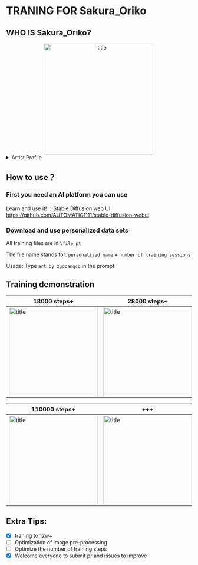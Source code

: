 #  TRANING FOR Sakura_Oriko

## WHO IS Sakura_Oriko?

<div align=center>
<img src="https://github.com/ShiinaMono/sakura_oriko/blob/master/pictures/skara.jpeg" width="300" height="300" title="title">
</div>

<details>
<summary> Artist Profile </summary>
イラストレーター・漫画家。
メルヘンファンタジーな世界観を得意とし、
技法書執筆や、児童向け書籍、装画、キャラクターデザイン、ゲームイラストなど幅広く活動中。

【佐倉おりこ 著書】

●個人画集
『佐倉おりこ画集 Fluffy』（玄光社）

●漫 画
『すいんぐ!!』連載中。１～４巻 （実業之日本社）
『四つ子ぐらし』漫画版１～２巻
　原作 角川つばさ文庫版 シリーズ絵（KADOKAWA）

●技法書
『メルヘンでかわいい女の子のコスチュームカタログ』
『メルヘンでかわいい女の子の衣装コーディネートカタログ』
『メルヘンでかわいい女の子の衣装デザインカタログ』
『メルヘンファンタジーな女の子のキャラデザ＆作画テクニック』
（玄光社）
</details>




## How to use？

### First you need an AI platform you can use

Learn and use it! ：Stable Diffusion web UI
https://github.com/AUTOMATIC1111/stable-diffusion-webui

### Download and use personalized data sets
All training files are in ` \file_pt `

The file name stands for: `personalized name` + `number of training sessions`

Usage: Type `art by zuocangcg` in the prompt


## Training demonstration

| 18000 steps+       | 28000 steps+ |
| ----------- | ----------- |
| <img src="https://github.com/ShiinaMono/sakura_oriko/blob/master/pictures/18000-1.png" width="240" height="240" title="title">    | <img src="https://github.com/ShiinaMono/sakura_oriko/blob/master/pictures/28000-1.png" width="240" height="240" title="title">       |

| 110000 steps+     | +++ | 118500 steps+     |  
| ----------- | ----------- |  ----------- |
| <img src="https://github.com/ShiinaMono/sakura_oriko/blob/master/pictures/110000-1.png" width="240" height="240" title="title">     | <img src="https://github.com/ShiinaMono/sakura_oriko/blob/master/pictures/110000-2.png" width="240" height="240" title="title">      |  <img src="https://github.com/ShiinaMono/sakura_oriko/blob/master/pictures/118500-1.png" width="240" height="240" title="title">| 







## Extra Tips:

- [x] traning to 12w+
- [ ] Optimization of image pre-processing
- [ ] Optimize the number of training steps
- [x] Welcome everyone to submit pr and issues to improve